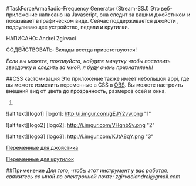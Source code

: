 #TaskForceArmaRadio-Frequency Generator (Stream-SSJ)
Это веб-приложение написано на Javascript, она следит за вашим джойстиком и показавает в графическом виде. Сейчас поддерживается джойсти , подруливающее устройство, педали и крутилки.

НАПИСАНО: Andrei Zgirvaci

СОДЕЙСТВОВАТЬ: Вклады всегда приветствуются!

*Если вы можете, пожалуйста, найдите минутку чтобы поставить звездочку и следить за мной, я буду очень признателен!!!*

##CSS кастомизация
Это приложение также имеет небольшой appi, где вы можете изменить переменные в CSS в [OBS](https://obsproject.com/). Вы можете настроить внешний вид от цвета до прозрачность, размеров осей и окна.

  1. 
![alt text][logo1]
[logo1]: http://i.imgur.com/gEJY2vw.png "1"

![alt text][logo2]
[logo2]: http://i.imgur.com/VHqnbSv.png "2"

![alt text][logo3]
[logo3]: http://i.imgur.com/KJtA8qY.png "3"

[Переменные для джойстика](https://github.com/MD3XTER/Stream-SSJ/blob/master/doc/doc_joystick.pdf)



[Переменные для крутилок](https://github.com/MD3XTER/Stream-SSJ/blob/master/doc/doc_Rotary.pdf)


##Применение
_Для того, чтобы этот инструмент у вас работал, свяжитесь со мной по электронной почте: zgirvaciandrei@gmail.com_
